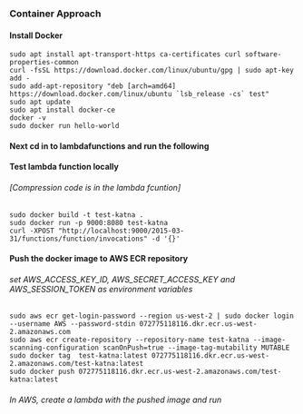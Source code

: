 
### Container Approach 
#### Install Docker

```
sudo apt install apt-transport-https ca-certificates curl software-properties-common 
curl -fsSL https://download.docker.com/linux/ubuntu/gpg | sudo apt-key add - 
sudo add-apt-repository "deb [arch=amd64] https://download.docker.com/linux/ubuntu `lsb_release -cs` test" 
sudo apt update 
sudo apt install docker-ce 
docker -v 
sudo docker run hello-world 
```

#### Next cd in to lambdafunctions and run the following

#### Test lambda function locally
###### [Compression code is in the lambda fcuntion]
```
sudo docker build -t test-katna . 
sudo docker run -p 9000:8080 test-katna 
curl -XPOST "http://localhost:9000/2015-03-31/functions/function/invocations" -d '{}'
```

#### Push the docker image to AWS ECR repository
###### set AWS_ACCESS_KEY_ID, AWS_SECRET_ACCESS_KEY and AWS_SESSION_TOKEN as environment variables
```
sudo aws ecr get-login-password --region us-west-2 | sudo docker login --username AWS --password-stdin 072775118116.dkr.ecr.us-west-2.amazonaws.com
sudo aws ecr create-repository --repository-name test-katna --image-scanning-configuration scanOnPush=true --image-tag-mutability MUTABLE
sudo docker tag  test-katna:latest 072775118116.dkr.ecr.us-west-2.amazonaws.com/test-katna:latest
sudo docker push 072775118116.dkr.ecr.us-west-2.amazonaws.com/test-katna:latest  
```

###### In AWS, create a lambda with the pushed image and run


